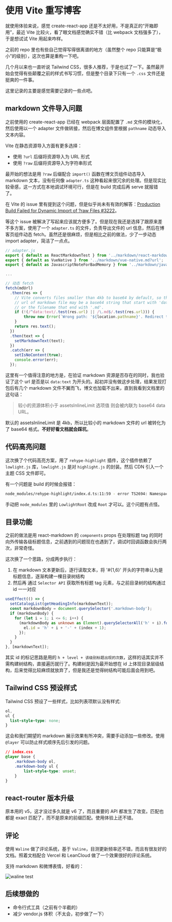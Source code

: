 # 使用 Vite 重写博客

就使用体验来说，感觉 create-react-app 还是不太好用，不是真正的“开箱即用”，最近 Vite 比较火，看了眼文档感觉确实不错（比 webpack 文档强多了），于是想试试 Vite 用起来咋样。

之前的 repo 里也有些自己觉得写得很离谱的地方（虽然整个 repo 只能算是“极小”的级别），这次也算是重构一下吧。

几个月以来也一直听说 Tailwind CSS，很多人推荐，于是也试了一下。虽然最开始会觉得有些颠覆之前的样式书写习惯，但是整个目录下只有一个 `.css` 文件还是挺爽的一件事。

这里记录的主要是感觉需要记录的一些点吧。

## markdown 文件导入问题

之前使用的 create-react-app 已经在 webpack 层面配置了 `.md` 文件的模块化，然后使用以一个 adapter 文件做转接，然后在博文组件里根据 `pathname` 动态导入文本内容。

Vite 在静态资源导入方面有更多选择：

- 使用 `?url` 后缀将资源导入为 URL 形式
- 使用 `?raw` 后缀将资源导入为字符串形式

最开始的想法是用 `?raw` 后缀配合 `import()` 函数在博文页组件动态导入 markdown 文本，没有任何像 `adapter.ts` 这种看起来很冗余的处理。但是现实比较骨感，这一方式在本地调试环境可行，但是在 build 完成后再 serve 就报错了。

在 Vite 的 issue 里有提到这个问题，但是似乎尚未有有效的解答：[Production Build Failed for Dynamic Import of ?raw Files #3222](https://github.com/vitejs/vite/issues/3222)。

等这个 issue 被解决了写起来应该就方便多了。但是现在我还是选择了跟原来差不多方案，使用了一个 `adapter.ts` 的文件，负责导出文件的 url 信息，然后在博客页组件动态 fetch。虽然还是很麻烦，但是相比之前的做法，少了一步动态 import adapter，简洁了一点点。

```typescript
// adapter.js
export { default as ReactMarkdownTest } from '../markdown/react-markdown-test.md?url';
export { default as VueNative } from '../markdown/vue-native.md?url';
export { default as JavascriptNoteForBadMemory } from '../markdown/javascript-note-for-bad-memory.md?url';

...
```

```typescript
// 动态 fetch
fetch(mdUrl)
  .then(res => {
    // Vite converts files smaller than 4kb to base64 by default, so the
    // url of markdown file may be a base64 string that start with 'data:text'
    // or the filename that end with '.md'. 
    if (!(/^data:text/.test(res.url) || /\.md$/.test(res.url))) {
        throw new Error(`Wrong path: '${location.pathname}'. Redirect to 404 page.`);
    }
    return res.text();
  })
  .then(text => {
    setMarkdownText(text);
  })
  .catch(err => {
    setIsNoContent(true);
    console.error(err);
  });
```

这里有一个值得注意的地方是，在验证 markdown 资源是否存在的同时，我也验证了这个 url 是否是以 `data:text` 为开头的。起初并没有做这步处理，结果发现打包后有几个 markdown 文件不翼而飞，博文也加载不出来，直到我看到文档里的这句话：

> 较小的资源体积小于 assetsInlineLimit 选项值 则会被内联为 base64 data URL。

默认的 assetsInlineLimit 是 4kb，所以比较小的 markdown 文件的 url 被转化为了 base64 格式。**不好好看文档就会踩坑**。

## 代码高亮问题

这次换了个代码高亮方案，用了 `rehype-highlight` 插件，这个插件依赖了 `lowlight.js` 库，`lowlight.js` 是对 `highlight.js` 的封装。然后 CDN 引入一个主题 CSS 文件即可。

有一个问题是 build 的时候会报错：

```bash
node_modules/rehype-highlight/index.d.ts:11:59 - error TS2694: Namespace '"node_modules/lowlight/lib/core"' has no exported member 'LowlightRoot'.
```

手动把 `node_modules` 里的 `LowlightRoot` 改成 `Root` 才可以。这个问题有点怪。

## 目录功能

之前的做法是用 react-markdown 的 `components` props 在处理标题 tag 的同时向外传输各级标题信息，之前遇到的问题现在也遇到了，调试时回调函数会执行两次，非常奇怪。

这次换了一个思路，分成两步执行：

1. 在 markdown 文本更新后，逐行读取文本，将 '#{1,6}' 开头的字符串认为是标题信息，逐渐构建一棵目录树结构
2. 然后再 通过 `Selector API` 获取所有标题 tag 元素，与之前目录树的结构通过 id 一一对应

```typescript
useEffect(() => {
  setCatalogList(getHeadingInfo(markdownText));
  const markdownBody = document.querySelector('.markdown-body');
  if (markdownBody) {
    for (let i = 1; i <= 6; i++) {
      (markdownBody as unknown as Element).querySelectorAll('h' + i).forEach((el, index) => {
        el.id = 'h' + i + '-' + (index + 1);
      });
    }
  }
}, [markdownText]);
```

其实 id 的标记思路是用的 `h + level + 该级别标题出现的次数`，这样的话其实并不需构建树结构，直接遍历就行了。构建树是因为最开始想在 id 上体现目录层级结构，后来觉得比较麻烦就放弃了，但是我还是觉得树结构可能后面会用到吧。

## Tailwind CSS 预设样式

Tailwind CSS 预设了一些样式，比如列表项默认没有样式:

```css
ol,
ul {
  list-style-type: none;
}
```

这会和我们期望的 markdown 展示效果有所冲突，需要手动添加一些修改。使用 `@layer` 可以防止样式顺序先后引发的问题。

```css
// index.css
@layer base {
    .markdown-body ol,
    .markdown-body ul {
        list-style-type: unset;
    }
}

```

## react-router 版本升级

原本用的 v5，这才没过多久就是 v6 了，而且重要的 API 都发生了改变。匹配也都是 exact 匹配了，而不是原来的前缀匹配。使用体验上还不错。

## 评论

使用 `Waline` 做了评论系统，基于 `Valine`，目测更新频率还不错，而且有很友好的文档。照着文档配合 Vercel 和 LeanCloud 做了一个效果很好的评论系统。

支持 markdown 和微博表情，好看的：

![waline test](https://gitee.com/banqinghe/blog-images/raw/master/rewrite-blog-with-vite/waline-test.png)

## 后续想做的

- 命令行式工具（之前有个半截的）
- 减少 vendor.js 体积（不太会，初步做了一下）
